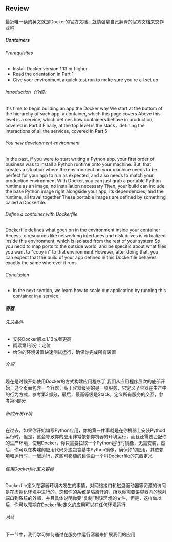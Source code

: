 ## Review

最近唯一读的英文就是Docker的官方文档，就勉强拿自己翻译的官方文档来交作业吧
##### Containers
###### Prerequisites
* Install Docker version 1.13 or higher
* Read the orientation in Part 1
* Give your environment a quick test run to make sure you're all set up

###### Introduction（介绍）
It's time to begin building an app the Docker way We start at the buttom of the hierarchy of such app, a container, which this page covers Above this level is a service, which defines how containers behave in production, covered in Part 3 Finally, at the top level is the stack，defining the interactions of all the services, covered in Part 5

###### You new  development environment
In the past, if you were to start writing a Python app, your first order of business was to install a Python runtime onto your machine. But, that creates a situation where the environment on your machine needs to be perfect for your app to run as expected, and also needs to match your production environment With Docker, you can just grab a portable Python runtime as an image, no installation necessary Then, your build can include the base Python image right alongside your app, its dependencies, and the runtime, all travel together
 These portable images are defined by something called a Dockerfile.

###### Define a container with Dockerfile
Dockerfile defines what goes on in the environment inside your container Access to resources like networking interfaces and disk drives is virtualized inside this environment, which is isolated from the rest of your system So you nedd to map ports to the outside world, and be specific about what files you want to "copy in" to that environment.However, after doing that, you can expect that the build of your app defined in this Dockerfile behaves exactly the same wherever it runs.

###### Conclusion
* In the next section, we learn how to scale our application by running this container in a service.

##### 容器
###### 先决条件

* 安装Docker版本1.13或者更高
* 阅读第1部分：定位
* 给你的环境设置快速测试运行，确保你完成所有设置

###### 介绍
现在是时候开始使用Docker的方式构建应用程序了,我们从应用程序层次的底部开始，这个页面包含一个容器，高于容器级别的是一项服务，它定义了容器在生产中的行为方式，参考第3部分，最后，最高等级是Stack，定义所有服务的交互，参考第5部分

###### 新的开发环境
在过去，如果你开始编写Python应用，你的第一件事就是在你机器上安装Pythod运行时，但是，这会导致你的应用非常依赖你机器的环境运行，而且还需要匹配你的生产环境，使用Docker，你只需要拉取一个Python运行时镜像，无需安装，然后，你可以在构建的应用代码旁边包含基本Python镜像，确保你的应用，其依赖项和运行时，一起运行，这些可移植的镜像由一个叫Dockerfile的东西定义

###### 使用Dockerfile定义容器
Dockerfile定义在容器环境内发生的事情，对网络接口和磁盘驱动器等资源的访问是在虚拟化环境中进行的，这和你的系统是隔离开的，所以你需要讲容器内的映射端口到系统的外部，并且具体说明你要“复制”到该环境的文件，但是，这样做以后，你可以预期在Dockerfile定义的应用可以在任何环境运行

###### 总结
下一节中，我们学习如何通过在服务中运行容器来扩展我们的应用